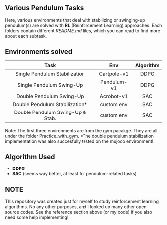 ## Various Pendulum Tasks
Here, various environments that deal with stabilizing or swinging-up pendulum(s) are solved with **RL** (Reinforcement Learning) approaches. Each folders
contain different *README.md* files, which you can read to find more about each subtask.

## Environments solved
Task | Env | Algorithm
| :---: | :---: | :---:
Single Pendulum Stabilization  | Cartpole-v1 | DDPG
Single Pendulum Swing-Up  | Pendulum-v1 | DDPG
Double Pendulum Swing-Up | Acrobot-v1 | SAC
Double Pendulum Stabilization* | custom env | SAC
Double Pendulum Swing-Up & Stab.| custom env | SAC

Note: The first three environments are from the gym pacakge. They are all under the folder Practice_with_gym.
*The double pendulum stabilization implementation was also succesfully tested on the mujoco environment!

## Algorithm Used
* __DDPG__
* __SAC__ (seems way better, at least for pendulum-related tasks)

## NOTE
This repository was created just for myself to study reinforcement learning algorithms. No any other purposes, and I looked up many other open-source codes.
See the reference section above (or my code) if you also need some help implementing!

